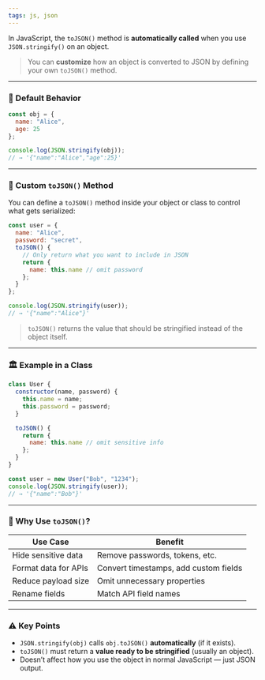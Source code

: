 ```yaml
---
tags: js, json
---
```


In JavaScript, the `toJSON()` method is **automatically called** when you use `JSON.stringify()` on an object.

> You can **customize** how an object is converted to JSON by defining your own `toJSON()` method.

---

### 🧪 Default Behavior

```js
const obj = {
  name: "Alice",
  age: 25
};

console.log(JSON.stringify(obj));
// → '{"name":"Alice","age":25}'
```

---

### 🔧 Custom `toJSON()` Method

You can define a `toJSON()` method inside your object or class to control what gets serialized:

```js
const user = {
  name: "Alice",
  password: "secret",
  toJSON() {
    // Only return what you want to include in JSON
    return {
      name: this.name // omit password
    };
  }
};

console.log(JSON.stringify(user));
// → '{"name":"Alice"}'
```

> `toJSON()` returns the value that should be stringified instead of the object itself.

---

### 🏛️ Example in a Class

```js
class User {
  constructor(name, password) {
    this.name = name;
    this.password = password;
  }

  toJSON() {
    return {
      name: this.name // omit sensitive info
    };
  }
}

const user = new User("Bob", "1234");
console.log(JSON.stringify(user));
// → '{"name":"Bob"}'
```

---

### 📌 Why Use `toJSON()`?

|Use Case|Benefit|
|---|---|
|Hide sensitive data|Remove passwords, tokens, etc.|
|Format data for APIs|Convert timestamps, add custom fields|
|Reduce payload size|Omit unnecessary properties|
|Rename fields|Match API field names|

---

### ⚠️ Key Points

- `JSON.stringify(obj)` calls `obj.toJSON()` **automatically** (if it exists).
- `toJSON()` must return a **value ready to be stringified** (usually an object).
- Doesn’t affect how you use the object in normal JavaScript — just JSON output.